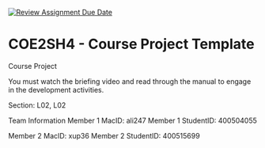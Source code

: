 [![Review Assignment Due Date](https://classroom.github.com/assets/deadline-readme-button-22041afd0340ce965d47ae6ef1cefeee28c7c493a6346c4f15d667ab976d596c.svg)](https://classroom.github.com/a/mLqiHWLE)
# COE2SH4 - Course Project Template
Course Project

You must watch the briefing video and read through the manual to engage in the development activities.


Section: L02, L02

Team Information
Member 1 MacID: ali247
Member 1 StudentID: 400504055

Member 2 MacID: xup36
Member 2 StudentID: 400515699

